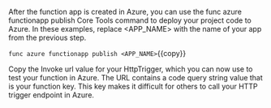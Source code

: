 After the function app is created in Azure, you can use the func azure functionapp publish Core Tools command to deploy your project code to Azure. In these examples, replace <APP_NAME> with the name of your app from the previous step.

`func azure functionapp publish <APP_NAME>`{{copy}}


Copy the Invoke url value for your HttpTrigger, which you can now use to test your function in Azure. The URL contains a code query string value that is your function key. This key makes it difficult for others to call your HTTP trigger endpoint in Azure.
